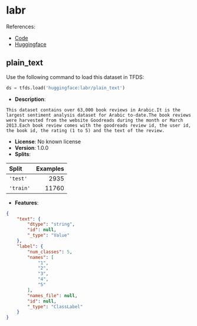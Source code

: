 # labr

References:

*   [Code](https://github.com/huggingface/datasets/blob/master/datasets/labr)
*   [Huggingface](https://huggingface.co/datasets/labr)


## plain_text


Use the following command to load this dataset in TFDS:

```python
ds = tfds.load('huggingface:labr/plain_text')
```

*   **Description**:

```
This dataset contains over 63,000 book reviews in Arabic.It is the largest sentiment analysis dataset for Arabic to-date.The book reviews were harvested from the website Goodreads during the month or March 2013.Each book review comes with the goodreads review id, the user id, the book id, the rating (1 to 5) and the text of the review.
```

*   **License**: No known license
*   **Version**: 1.0.0
*   **Splits**:

Split  | Examples
:----- | -------:
`'test'` | 2935
`'train'` | 11760

*   **Features**:

```json
{
    "text": {
        "dtype": "string",
        "id": null,
        "_type": "Value"
    },
    "label": {
        "num_classes": 5,
        "names": [
            "1",
            "2",
            "3",
            "4",
            "5"
        ],
        "names_file": null,
        "id": null,
        "_type": "ClassLabel"
    }
}
```


